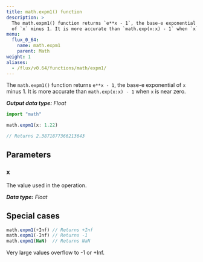 ```yaml
---
title: math.expm1() function
description: >
  The math.expm1() function returns `e**x - 1`, the base-e exponential
  of `x` minus 1. It is more accurate than `math.exp(x:x) - 1` when `x` is near zero.
menu:
  flux_0_64:
    name: math.expm1
    parent: Math
weight: 1
aliases:
  - /flux/v0.64/functions/math/expm1/
---
```


The `math.expm1()` function returns `e**x - 1`, the base-e exponential of `x` minus 1.
It is more accurate than `math.exp(x:x) - 1` when `x` is near zero.

_**Output data type:** Float_

```js
import "math"

math.expm1(x: 1.22)

// Returns 2.3871877366213643
```

## Parameters

### x
The value used in the operation.

_**Data type:** Float_

## Special cases
```js
math.expm1(+Inf) // Returns +Inf
math.expm1(-Inf) // Returns -1
math.expm1(NaN)  // Returns NaN
```

Very large values overflow to -1 or +Inf.

